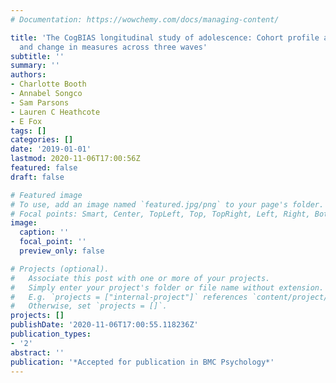 ```yaml
---
# Documentation: https://wowchemy.com/docs/managing-content/

title: 'The CogBIAS longitudinal study of adolescence: Cohort profile and stability
  and change in measures across three waves'
subtitle: ''
summary: ''
authors:
- Charlotte Booth
- Annabel Songco
- Sam Parsons
- Lauren C Heathcote
- E Fox
tags: []
categories: []
date: '2019-01-01'
lastmod: 2020-11-06T17:00:56Z
featured: false
draft: false

# Featured image
# To use, add an image named `featured.jpg/png` to your page's folder.
# Focal points: Smart, Center, TopLeft, Top, TopRight, Left, Right, BottomLeft, Bottom, BottomRight.
image:
  caption: ''
  focal_point: ''
  preview_only: false

# Projects (optional).
#   Associate this post with one or more of your projects.
#   Simply enter your project's folder or file name without extension.
#   E.g. `projects = ["internal-project"]` references `content/project/deep-learning/index.md`.
#   Otherwise, set `projects = []`.
projects: []
publishDate: '2020-11-06T17:00:55.118236Z'
publication_types:
- '2'
abstract: ''
publication: '*Accepted for publication in BMC Psychology*'
---
```

